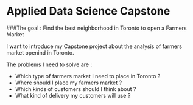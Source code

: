 # Applied Data Science Capstone

###The goal : Find the best neighborhood in Toronto to open a Farmers Market

I want to introduce my Capstone project about the analysis of farmers market openind in Toronto. 

The problems I need to solve are :

- Which type of farmers market I need to place in Toronto ?
- Where should I place my farmers market ?
- Which kinds of customers should I think about ?
- What kind of delivery my customers will use ?
